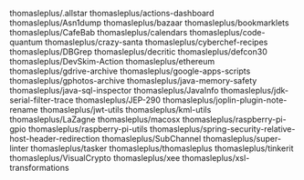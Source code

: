 thomasleplus/.allstar
thomasleplus/actions-dashboard
thomasleplus/Asn1dump
thomasleplus/bazaar
thomasleplus/bookmarklets
thomasleplus/CafeBab
thomasleplus/calendars
thomasleplus/code-quantum
thomasleplus/crazy-santa
thomasleplus/cyberchef-recipes
thomasleplus/DBGrep
thomasleplus/decritic
thomasleplus/defcon30
thomasleplus/DevSkim-Action
thomasleplus/ethereum
thomasleplus/gdrive-archive
thomasleplus/google-apps-scripts
thomasleplus/gphotos-archive
thomasleplus/java-memory-safety
thomasleplus/java-sql-inspector
thomasleplus/JavaInfo
thomasleplus/jdk-serial-filter-trace
thomasleplus/JEP-290
thomasleplus/joplin-plugin-note-rename
thomasleplus/jwt-utils
thomasleplus/kml-utils
thomasleplus/LaZagne
thomasleplus/macosx
thomasleplus/raspberry-pi-gpio
thomasleplus/raspberry-pi-utils
thomasleplus/spring-security-relative-host-header-redirection
thomasleplus/SubChannel
thomasleplus/super-linter
thomasleplus/tasker
thomasleplus/thomasleplus
thomasleplus/tinkerit
thomasleplus/VisualCrypto
thomasleplus/xee
thomasleplus/xsl-transformations

